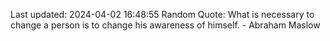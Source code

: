 Last updated: 2024-04-02 16:48:55
Random Quote: What is necessary to change a person is to change his awareness of himself. - Abraham Maslow